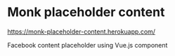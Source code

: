 # Monk placeholder content

https://monk-placeholder-content.herokuapp.com/

Facebook content placeholder using Vue.js component
